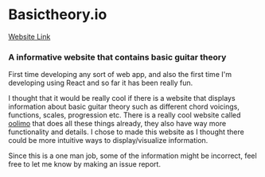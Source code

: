 # Basictheory.io

[Website Link](https://lefantan.github.io/basictheory)

### A informative website that contains basic guitar theory 

First time developing any sort of web app, and also the first time I'm developing using React and so far it has been really fun. 

I thought that it would be really cool if there is a website that displays information about basic guitar theory such as different chord voicings, functions, scales, progression etc. There is a really cool website called [oolimo](https://www.oolimo.com/) that does all these things already, they also have way more functionality and details. I chose to made this website as I thought there could be more intuitive ways to display/visualize information. 

Since this is a one man job, some of the information might be incorrect, feel free to let me know by making an issue report. 
